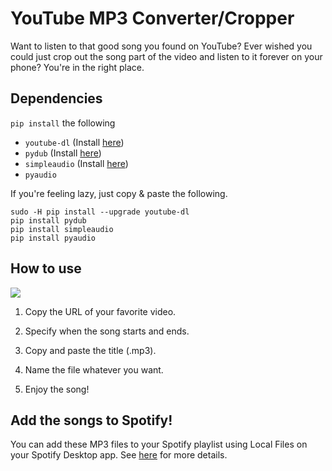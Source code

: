 # YouTube MP3 Converter/Cropper

Want to listen to that good song you found on YouTube? Ever wished you could just crop out the song part of the video and listen to it forever on your phone? You're in the right place.

## Dependencies

`pip install` the following

- `youtube-dl` (Install [here](https://github.com/ytdl-org/youtube-dl#installation))
- `pydub` (Install [here](https://github.com/jiaaro/pydub#installation))
- `simpleaudio` (Install [here](https://simpleaudio.readthedocs.io/en/latest/installation.html))
- `pyaudio`

If you're feeling lazy, just copy & paste the following.

```
sudo -H pip install --upgrade youtube-dl
pip install pydub
pip install simpleaudio
pip install pyaudio
```

## How to use

![](https://media.giphy.com/media/db4aSg19d4aI8RJnuI/giphy.gif)

1. Copy the URL of your favorite video.

2. Specify when the song starts and ends.

3. Copy and paste the title (.mp3).

4. Name the file whatever you want.

5. Enjoy the song!

## Add the songs to Spotify!

You can add these MP3 files to your Spotify playlist using Local Files on your Spotify Desktop app. See [here](https://support.spotify.com/us/using_spotify/features/listen-to-local-files/) for more details.

